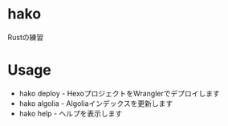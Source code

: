 # hako
Rustの練習

# Usage
- hako deploy - HexoプロジェクトをWranglerでデプロイします
- hako algolia - Algoliaインデックスを更新します
- hako help  - ヘルプを表示します
